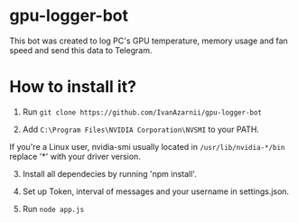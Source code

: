 # gpu-logger-bot
This bot was created to log PC's GPU temperature, memory usage and fan speed and send this data to Telegram.

# How to install it?

1. Run ```git clone https://github.com/IvanAzarnii/gpu-logger-bot```

2. Add ```C:\Program Files\NVIDIA Corporation\NVSMI``` to your PATH. <br />

If you're a Linux user, nvidia-smi usually located in ```/usr/lib/nvidia-*/bin``` replace '*' with your driver version.

3. Install all dependecies by running 'npm install'.

4. Set up Token, interval of messages and your username in settings.json.

5. Run ```node app.js```
